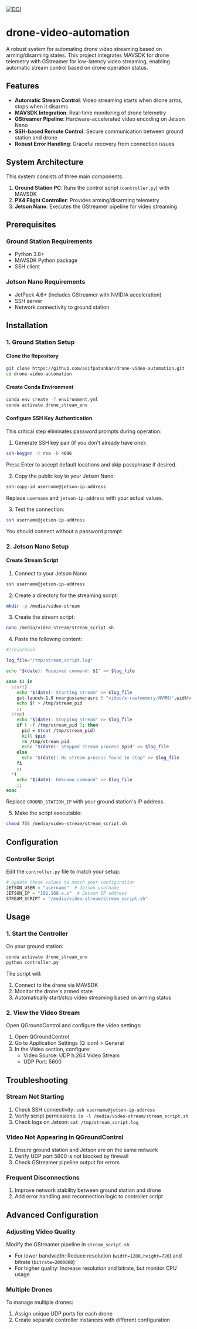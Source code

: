 
[![DOI](https://zenodo.org/badge/DOI/10.5281/zenodo.14921064.svg)](https://doi.org/10.5281/zenodo.14921064)

# drone-video-automation
A robust system for automating drone video streaming based on arming/disarming states. This project integrates MAVSDK for drone telemetry with GStreamer for low-latency video streaming, enabling automatic stream control based on drone operation status.

## Features

- **Automatic Stream Control**: Video streaming starts when drone arms, stops when it disarms
- **MAVSDK Integration**: Real-time monitoring of drone telemetry
- **GStreamer Pipeline**: Hardware-accelerated video encoding on Jetson Nano
- **SSH-based Remote Control**: Secure communication between ground station and drone
- **Robust Error Handling**: Graceful recovery from connection issues


## System Architecture

This system consists of three main components:

1. **Ground Station PC**: Runs the control script (`controller.py`) with MAVSDK
2. **PX4 Flight Controller**: Provides arming/disarming telemetry
3. **Jetson Nano**: Executes the GStreamer pipeline for video streaming

## Prerequisites

### Ground Station Requirements

- Python 3.8+
- MAVSDK Python package
- SSH client


### Jetson Nano Requirements

- JetPack 4.6+ (includes GStreamer with NVIDIA acceleration)
- SSH server
- Network connectivity to ground station


## Installation

### 1. Ground Station Setup

#### Clone the Repository

```bash
git clone https://github.com/asifpatankar/drone-video-automation.git
cd drone-video-automation
```


#### Create Conda Environment

```bash
conda env create -f environment.yml
conda activate drone_stream_env
```


#### Configure SSH Key Authentication

This critical step eliminates password prompts during operation:

1. Generate SSH key pair (if you don't already have one):

```bash
ssh-keygen -t rsa -b 4096
```

Press Enter to accept default locations and skip passphrase if desired.

2. Copy the public key to your Jetson Nano:

```bash
ssh-copy-id username@jetson-ip-address
```

Replace `username` and `jetson-ip-address` with your actual values.

3. Test the connection:

```bash
ssh username@jetson-ip-address
```

You should connect without a password prompt.

### 2. Jetson Nano Setup

#### Create Stream Script

1. Connect to your Jetson Nano:

```bash
ssh username@jetson-ip-address
```

2. Create a directory for the streaming script:

```bash
mkdir -p /media/video-stream
```

3. Create the stream script:

```bash
nano /media/video-stream/stream_script.sh
```

4. Paste the following content:

```bash
#!/bin/bash

log_file="/tmp/stream_script.log"

echo "$(date): Received command: $1" >> $log_file

case $1 in
  start)
    echo "$(date): Starting stream" >> $log_file
    gst-launch-1.0 nvarguscamerasrc ! "video/x-raw(memory:NVMM)",width=1920,height=1080,framerate=30/1,format=NV12 ! videoconvert ! omxh264enc control-rate=constant bitrate=5000000 iframeinterval=15 ! h264parse ! rtph264pay name=pay0 pt=96 config-interval=-1 ! udpsink host=GROUND_STATION_IP port=5600 sync=false &
    echo $! > /tmp/stream_pid
    ;;
  stop)
    echo "$(date): Stopping stream" >> $log_file
    if [ -f /tmp/stream_pid ]; then
      pid = $(cat /tmp/stream_pid)
      kill $pid
      rm /tmp/stream_pid
      echo "$(date): Stopped stream process $pid" >> $log_file
    else
      echo "$(date): No stream process found to stop" >> $log_file
    fi
    ;;
  *)
    echo "$(date): Unknown command" >> $log_file
    ;;
esac
```

Replace `GROUND_STATION_IP` with your ground station's IP address.

5. Make the script executable:

```bash
chmod 755 /media/video-stream/stream_script.sh
```


## Configuration

### Controller Script

Edit the `controller.py` file to match your setup:

```python
# Update these values to match your configuration
JETSON_USER = "username"  # Jetson username
JETSON_IP = "192.168.x.x"  # Jetson IP address
STREAM_SCRIPT = "/media/video-stream/stream_script.sh"
```


## Usage

### 1. Start the Controller

On your ground station:

```bash
conda activate drone_stream_env
python controller.py
```

The script will:

1. Connect to the drone via MAVSDK
2. Monitor the drone's armed state
3. Automatically start/stop video streaming based on arming status

### 2. View the Video Stream

Open QGroundControl and configure the video settings:

1. Open QGroundControl
2. Go to Application Settings (Q icon) > General
3. In the Video section, configure:
    - Video Source: UDP h.264 Video Stream
    - UDP Port: 5600

## Troubleshooting

### Stream Not Starting

1. Check SSH connectivity: `ssh username@jetson-ip-address`
2. Verify script permissions: `ls -l /media/video-stream/stream_script.sh`
3. Check logs on Jetson: `cat /tmp/stream_script.log`

### Video Not Appearing in QGroundControl

1. Ensure ground station and Jetson are on the same network
2. Verify UDP port 5600 is not blocked by firewall
3. Check GStreamer pipeline output for errors

### Frequent Disconnections

1. Improve network stability between ground station and drone
2. Add error handling and reconnection logic to controller script

## Advanced Configuration

### Adjusting Video Quality

Modify the GStreamer pipeline in `stream_script.sh`:

- For lower bandwidth: Reduce resolution (`width=1280,height=720`) and bitrate (`bitrate=2000000`)
- For higher quality: Increase resolution and bitrate, but monitor CPU usage


### Multiple Drones

To manage multiple drones:

1. Assign unique UDP ports for each drone
2. Create separate controller instances with different configuration
